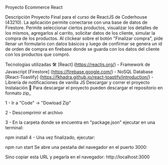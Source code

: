 Proyecto Ecommerce React


Descripción
Proyecto Final para el curso de ReactJS de Coderhouse (43210). La aplicación permite conectarse con una base de datos de Firestore. Permite seleccionar ciertos productos, visualizar los detalles de los mismos, agregarlos al carrito, solicitar datos de los cliente, simular la compra de los productos. Al clickear sobre el botón "Finalizar compra", pide llenar un formulario con datos básicos y luego de confirmar se genera un id de orden de compra en firebase donde se guarda con los datos del cliente con los productos que compró.

Tecnologias utilizadas 🛠️
[React] (https://reactjs.org/) - Framework de Javascript
[Firestore] (https://firebase.google.com/) - NoSQL Database
[React-Toastify] (https://fkhadra.github.io/react-toastify/introduction/) - Librería de notificaciones de vanilla JS
Descargar y correr el proyecto
Instalación 🔧
Para descargar el proyecto pueden descargar el repositorio en formato zip_

1 - Ir a "Code" -> "Dowload Zip"

2 - Descomprimir el archivo

3 - En la carpeta donde se encuentra en "package.json" ejecutar en una terminal:

npm install
4 - Una vez finalizado, ejecutar:

npm run start
Se abre una pestaña del navegador en el puerto 3000:

Sino copiar esta URL y pegarla en el navegador: http://localhost:3000
